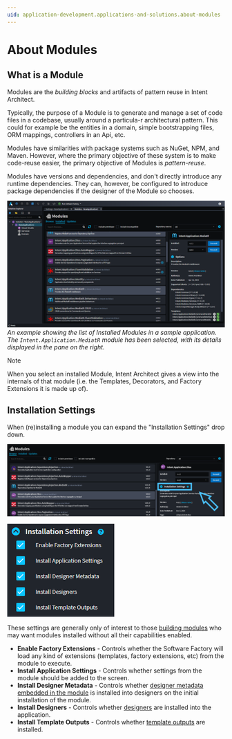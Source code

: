 ```yaml
---
uid: application-development.applications-and-solutions.about-modules
---
```

# About Modules

## What is a Module

Modules are the _building blocks_ and artifacts of pattern reuse in Intent Architect.

Typically, the purpose of a Module is to generate and manage a set of code files in a codebase, usually around a particula-r architectural pattern. This could for example be the entities in a domain, simple bootstrapping files, ORM mappings, controllers in an Api, etc.

Modules have similarities with package systems such as NuGet, NPM, and Maven. However, where the primary objective of these system is to make code-reuse easier, the primary objective of Modules is _pattern-reuse_.

Modules have versions and dependencies, and don't directly introduce any runtime dependencies. They can, however, be configured to introduce package dependencies if the designer of the Module so chooses.

![Application Modules](images/application-modules-installed.png)
_An example showing the list of Installed Modules in a sample application. The `Intent.Application.MediatR` module has been selected, with its details displayed in the pane on the right._

> [!NOTE]
> When you select an installed Module, Intent Architect gives a view into the internals of that module (i.e. the Templates, Decorators, and Factory Extensions it is made up of).

## Installation Settings

When (re)installing a module you can expand the "Installation Settings" drop down.

![The installation settings dropdown](images/options-drop-down.png)

![The installation settings dropdown expanded](images/options-drop-down-expanded.png)

These settings are generally only of interest to those [building modules](xref:module-building.module-installation) who may want modules installed without all their capabilities enabled.

- **Enable Factory Extensions** - Controls whether the Software Factory will load any kind of extensions (templates, factory extensions, etc) from the module to execute.
- **Install Application Settings** - Controls whether settings from the module should be added to the [](xref:module-building.application-settings) screen.
- **Install Designer Metadata** - Controls whether [designer metadata embedded in the module](xref:module-building.application-templates.metadata-installation) is installed into designers on the initial installation of the module.
- **Install Designers** - Controls whether [designers](xref:application-development.modelling.about-designers) are installed into the application.
- **Install Template Outputs** - Controls whether [template outputs](xref:application-development.code-weaving-and-generation.about-template-output-targeting) are installed.
